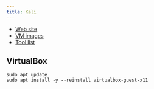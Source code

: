 ```yaml
---
title: Kali
---
```


* [Web site](https://www.kali.org/)
* [VM images](https://www.offensive-security.com/kali-linux-vm-vmware-virtualbox-image-download/)
* [Tool list](https://tools.kali.org/tools-listing)

## VirtualBox

```
sudo apt update
sudo apt install -y --reinstall virtualbox-guest-x11
```
